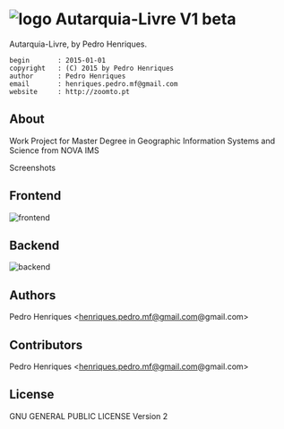 ![logo](http://www.novaims.unl.pt/images/Logo.png "Autarquia-Livre") Autarquia-Livre V1 beta
================================================================

Autarquia-Livre, by Pedro Henriques.

    begin       : 2015-01-01
    copyright   : (C) 2015 by Pedro Henriques
    author      : Pedro Henriques
    email       : henriques.pedro.mf@gmail.com
    website     : http://zoomto.pt

About
-------
Work Project for Master Degree in Geographic Information Systems and Science from NOVA IMS

Screenshots

Frontend
-------
![frontend](http://zoomto.pt/github/frontend.png)

Backend
-------
![backend](http://zoomto.pt/github/backend.png)

Authors
-------
Pedro Henriques <henriques.pedro.mf@gmail.com@gmail.com>

Contributors
--------------
Pedro Henriques <henriques.pedro.mf@gmail.com@gmail.com>

License
-------
GNU GENERAL PUBLIC LICENSE Version 2
